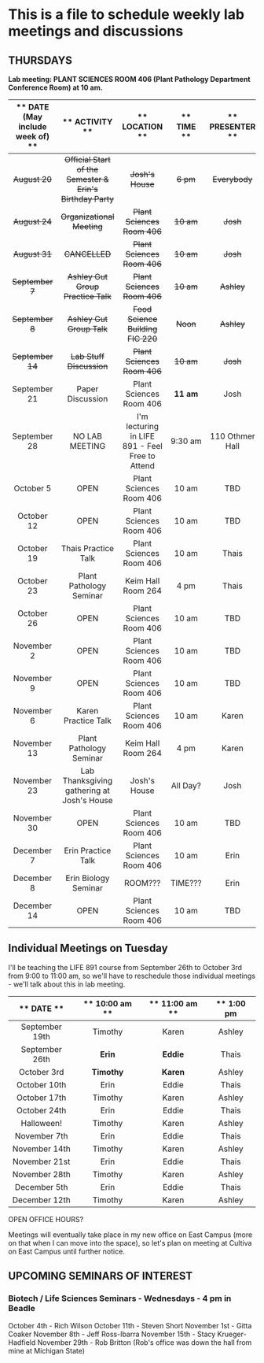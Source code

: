 # This is a file to schedule weekly lab meetings and discussions

## __THURSDAYS__

__Lab meeting: PLANT SCIENCES ROOM 406 (Plant Pathology Department Conference Room) at 10 am.__

** DATE (May include week of) **|** ACTIVITY **|** LOCATION **|** TIME **|** PRESENTER **
:-----:|:-----:|:-----:|:-----:|:-----:
~~August 20~~ | ~~Official Start of the Semester & Erin's Birthday Party~~ | ~~Josh's House~~ | ~~6 pm~~ | ~~Everybody~~
~~August 24~~ | ~~Organizational Meeting~~ | ~~Plant Sciences Room 406~~ | ~~10 am~~ | ~~Josh~~
~~August 31~~ | ~~CANCELLED~~ | ~~Plant Sciences Room 406~~ | ~~10 am~~ | ~~Josh~~
~~September 7~~ | ~~Ashley Gut Group Practice Talk~~ | ~~Plant Sciences Room 406~~ | ~~10 am~~ | ~~Ashley~~
~~September 8~~ | ~~Ashley Gut Group Talk~~ | ~~Food Science Building FIC 220~~ | ~~Noon~~ | ~~Ashley~~
~~September 14~~ | ~~Lab Stuff Discussion~~ | ~~Plant Sciences Room 406~~ | ~~10 am~~ |  ~~Josh~~
September 21 | Paper Discussion | Plant Sciences Room 406 | **11 am** |  Josh
September 28 | NO LAB MEETING | I'm lecturing in LIFE 891 - Feel Free to Attend | 9:30 am |  110 Othmer Hall
October 5 | OPEN | Plant Sciences Room 406 | 10 am |  TBD
October 12 | OPEN | Plant Sciences Room 406 | 10 am |  TBD
October 19 | Thais Practice Talk | Plant Sciences Room 406 | 10 am |  Thais
October 23 | Plant Pathology Seminar | Keim Hall Room 264 | 4 pm | Thais
October 26 | OPEN | Plant Sciences Room 406 | 10 am |  TBD
November 2 | OPEN | Plant Sciences Room 406 | 10 am |  TBD
November 9 | OPEN | Plant Sciences Room 406 | 10 am |  TBD
November 6 | Karen Practice Talk | Plant Sciences Room 406 | 10 am |  Karen
November 13 | Plant Pathology Seminar | Keim Hall Room 264 | 4 pm |  Karen
November 23 | Lab Thanksgiving gathering at Josh's House | Josh's House | All Day? |  Josh
November 30 | OPEN | Plant Sciences Room 406 | 10 am |  TBD
December 7 | Erin Practice Talk | Plant Sciences Room 406 | 10 am |  Erin
December 8 | Erin Biology Seminar | ROOM??? | TIME??? | Erin
December 14 | OPEN | Plant Sciences Room 406 | 10 am |  TBD

## __Individual Meetings on Tuesday__

I'll be teaching the LIFE 891 course from September 26th to October 3rd from 9:00 to 11:00 am, so we'll have to reschedule those individual meetings - we'll talk about this in lab meeting.

** DATE **|** 10:00 am **|** 11:00 am **|** 1:00 pm
:-----:|:-----:|:-----:|:-----:
September 19th | Timothy | Karen | Ashley
September 26th | **Erin** | **Eddie** | Thais
October 3rd | **Timothy** | **Karen** | Ashley
October 10th | Erin | Eddie | Thais
October 17th | Timothy | Karen | Ashley
October 24th | Erin | Eddie | Thais
Halloween! | Timothy | Karen | Ashley
November 7th | Erin | Eddie | Thais
November 14th | Timothy | Karen | Ashley
November 21st | Erin | Eddie | Thais
November 28th | Timothy | Karen | Ashley
December 5th | Erin | Eddie | Thais
December 12th | Timothy | Karen | Ashley

OPEN OFFICE HOURS?

Meetings will eventually take place in my new office on East Campus (more on that when I can move into the space), so let's plan on meeting at Cultiva on East Campus until further notice.

## __UPCOMING SEMINARS OF INTEREST__

### Biotech / Life Sciences Seminars - Wednesdays - 4 pm in Beadle

October 4th - Rich Wilson
October 11th - Steven Short
November 1st - Gitta Coaker
November 8th - Jeff Ross-Ibarra
November 15th - Stacy Krueger-Hadfield
November 29th - Rob Britton (Rob's office was down the hall from mine at Michigan State)

